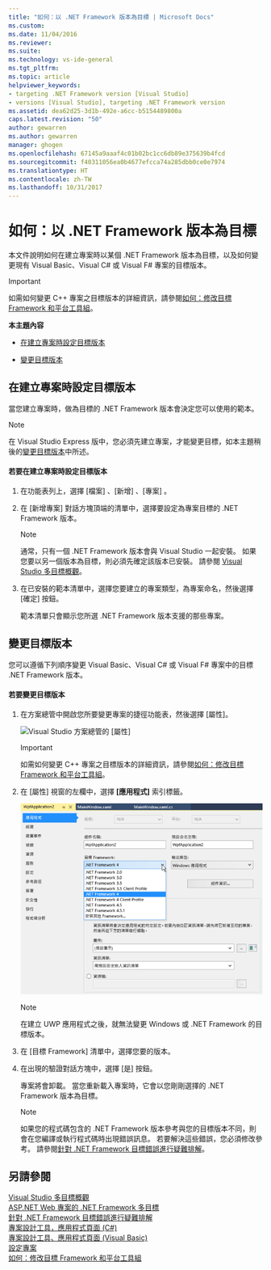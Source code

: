 ```yaml
---
title: "如何：以 .NET Framework 版本為目標 | Microsoft Docs"
ms.custom: 
ms.date: 11/04/2016
ms.reviewer: 
ms.suite: 
ms.technology: vs-ide-general
ms.tgt_pltfrm: 
ms.topic: article
helpviewer_keywords:
- targeting .NET Framework version [Visual Studio]
- versions [Visual Studio], targeting .NET Framework version
ms.assetid: dea62d25-3d1b-492e-a6cc-b5154489800a
caps.latest.revision: "50"
author: gewarren
ms.author: gewarren
manager: ghogen
ms.openlocfilehash: 67145a9aaaf4c01b02bc1cc6db89e375639b4fcd
ms.sourcegitcommit: f40311056ea0b4677efcca74a285dbb0ce0e7974
ms.translationtype: HT
ms.contentlocale: zh-TW
ms.lasthandoff: 10/31/2017
---
```

# <a name="how-to-target-a-version-of-the-net-framework"></a>如何：以 .NET Framework 版本為目標
本文件說明如何在建立專案時以某個 .NET Framework 版本為目標，以及如何變更現有 Visual Basic、Visual C# 或 Visual F# 專案的目標版本。  
  
> [!IMPORTANT]
>  如需如何變更 C++ 專案之目標版本的詳細資訊，請參閱[如何：修改目標 Framework 和平台工具組](/cpp/build/how-to-modify-the-target-framework-and-platform-toolset)。  
  
 **本主題內容**  
  
-   [在建立專案時設定目標版本](../ide/how-to-target-a-version-of-the-dotnet-framework.md#bkmk_new)  
  
-   [變更目標版本](../ide/how-to-target-a-version-of-the-dotnet-framework.md#bkmk_existing)  
  
##  <a name="bkmk_new"></a> 在建立專案時設定目標版本  
 當您建立專案時，做為目標的 .NET Framework 版本會決定您可以使用的範本。  
  
> [!NOTE]
>  在 Visual Studio Express 版中，您必須先建立專案，才能變更目標，如本主題稍後的[變更目標版本](../ide/how-to-target-a-version-of-the-dotnet-framework.md#bkmk_existing)中所述。  
  
#### <a name="to-target-a-version-when-you-create-a-project"></a>若要在建立專案時設定目標版本  
  
1.  在功能表列上，選擇 [檔案] 、[新增] 、[專案] 。  
  
2.  在 [新增專案] 對話方塊頂端的清單中，選擇要設定為專案目標的 .NET Framework 版本。  
  
    > [!NOTE]
    >  通常，只有一個 .NET Framework 版本會與 Visual Studio 一起安裝。 如果您要以另一個版本為目標，則必須先確定該版本已安裝。 請參閱 [Visual Studio 多目標概觀](../ide/visual-studio-multi-targeting-overview.md)。  
  
3.  在已安裝的範本清單中，選擇您要建立的專案類型，為專案命名，然後選擇 [確定] 按鈕。  
  
     範本清單只會顯示您所選 .NET Framework 版本支援的那些專案。  
  
##  <a name="bkmk_existing"></a> 變更目標版本  
 您可以遵循下列順序變更 Visual Basic、Visual C# 或 Visual F# 專案中的目標 .NET Framework 版本。  
  
#### <a name="to-change-the-targeted-version"></a>若要變更目標版本  
  
1.  在方案總管中開啟您所要變更專案的捷徑功能表，然後選擇 [屬性]。  
  
     ![Visual Studio 方案總管的 [屬性]](../ide/media/vs_slnexplorer_properties.png "vs_slnExplorer_Properties")  
  
    > [!IMPORTANT]
    >  如需如何變更 C++ 專案之目標版本的詳細資訊，請參閱[如何：修改目標 Framework 和平台工具組](/cpp/build/how-to-modify-the-target-framework-and-platform-toolset)。  
  
2.  在 [屬性] 視窗的左欄中，選擇 **[應用程式]** 索引標籤。  
  
     ![Visual Studio 應用程式、[屬性]、[應用程式] 索引標籤](../ide/media/vs_slnexplorer_properties_applicationtab.png "vs_slnExplorer_Properties_ApplicationTab")  
  
    > [!NOTE]
    >  在建立 UWP 應用程式之後，就無法變更 Windows 或 .NET Framework 的目標版本。  
  
3.  在 [目標 Framework] 清單中，選擇您要的版本。  
  
4.  在出現的驗證對話方塊中，選擇 [是] 按鈕。  
  
     專案將會卸載。 當您重新載入專案時，它會以您剛剛選擇的 .NET Framework 版本為目標。  
  
    > [!NOTE]
    >  如果您的程式碼包含的 .NET Framework 版本參考與您的目標版本不同，則會在您編譯或執行程式碼時出現錯誤訊息。 若要解決這些錯誤，您必須修改參考。 請參閱[針對 .NET Framework 目標錯誤進行疑難排解](../msbuild/troubleshooting-dotnet-framework-targeting-errors.md)。  
  
## <a name="see-also"></a>另請參閱  
 [Visual Studio 多目標概觀](../ide/visual-studio-multi-targeting-overview.md)   
 [ASP.NET Web 專案的 .NET Framework 多目標](http://msdn.microsoft.com/Library/8b8145a9-62f6-4fc4-8a83-47b0487cbe76)   
 [針對 .NET Framework 目標錯誤進行疑難排解](../msbuild/troubleshooting-dotnet-framework-targeting-errors.md)   
 [專案設計工具，應用程式頁面 (C#)](../ide/reference/application-page-project-designer-csharp.md)   
 [專案設計工具、應用程式頁面 (Visual Basic)](../ide/reference/application-page-project-designer-visual-basic.md)   
 [設定專案](http://msdn.microsoft.com/Library/a1489abb-6294-4f8f-b71f-2cb126393526)   
 [如何：修改目標 Framework 和平台工具組](/cpp/build/how-to-modify-the-target-framework-and-platform-toolset)